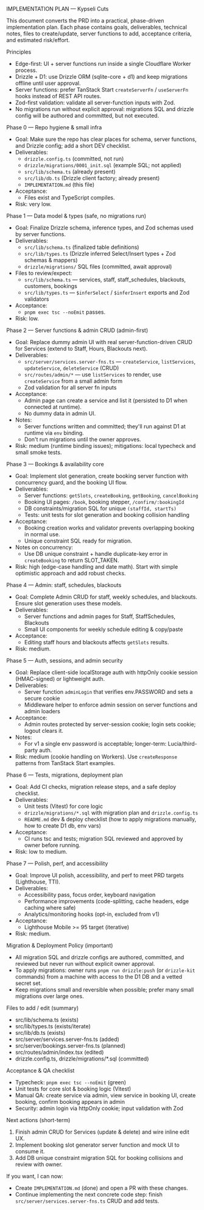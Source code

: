 IMPLEMENTATION PLAN — Kypseli Cuts

This document converts the PRD into a practical, phase-driven implementation plan. Each phase contains goals, deliverables, technical notes, files to create/update, server functions to add, acceptance criteria, and estimated risk/effort.

Principles
- Edge-first: UI + server functions run inside a single Cloudflare Worker process.
- Drizzle + D1: use Drizzle ORM (sqlite-core + d1) and keep migrations offline until user approval.
- Server functions: prefer TanStack Start `createServerFn` / `useServerFn` hooks instead of REST API routes.
- Zod-first validation: validate all server-function inputs with Zod.
- No migrations run without explicit approval: migrations SQL and drizzle config will be authored and committed, but not executed.

Phase 0 — Repo hygiene & small infra
- Goal: Make sure the repo has clear places for schema, server functions, and Drizzle config; add a short DEV checklist.
- Deliverables:
  - `drizzle.config.ts` (committed, not run)
  - `drizzle/migrations/0001_init.sql` (example SQL; not applied)
  - `src/lib/schema.ts` (already present)
  - `src/lib/db.ts` (Drizzle client factory; already present)
  - `IMPLEMENTATION.md` (this file)
- Acceptance:
  - Files exist and TypeScript compiles.
- Risk: very low.

Phase 1 — Data model & types (safe, no migrations run)
- Goal: Finalize Drizzle schema, inference types, and Zod schemas used by server functions.
- Deliverables:
  - `src/lib/schema.ts` (finalized table definitions)
  - `src/lib/types.ts` (Drizzle inferred Select/Insert types + Zod schemas & mappers)
  - `drizzle/migrations/` SQL files (committed, await approval)
- Files to review/expect:
  - `src/lib/schema.ts` — services, staff, staff_schedules, blackouts, customers, bookings
  - `src/lib/types.ts` — `$inferSelect` / `$inferInsert` exports and Zod validators
- Acceptance:
  - `pnpm exec tsc --noEmit` passes.
- Risk: low.

Phase 2 — Server functions & admin CRUD (admin-first)
- Goal: Replace dummy admin UI with real server-function-driven CRUD for Services (extend to Staff, Hours, Blackouts next).
- Deliverables:
  - `src/server/services.server-fns.ts` — `createService`, `listServices`, `updateService`, `deleteService` (CRUD)
  - `src/routes/admin/*` — use `listServices` to render, use `createService` from a small admin form
  - Zod validation for all server fn inputs
- Acceptance:
  - Admin page can create a service and list it (persisted to D1 when connected at runtime).
  - No dummy data in admin UI.
- Notes:
  - Server functions written and committed; they'll run against D1 at runtime via `env` binding.
  - Don't run migrations until the owner approves.
- Risk: medium (runtime binding issues); mitigations: local typecheck and small smoke tests.

Phase 3 — Bookings & availability core
- Goal: Implement slot generation, create booking server function with concurrency guard, and the booking UI flow.
- Deliverables:
  - Server functions: `getSlots`, `createBooking`, `getBooking`, `cancelBooking`
  - Booking UI pages: `/book`, booking stepper, `/confirm/:bookingId`
  - DB constraints/migration SQL for unique `(staffId, startTs)`
  - Tests: unit tests for slot generation and booking collision handling
- Acceptance:
  - Booking creation works and validator prevents overlapping booking in normal use.
  - Unique constraint SQL ready for migration.
- Notes on concurrency:
  - Use DB unique constraint + handle duplicate-key error in `createBooking` to return SLOT_TAKEN.
- Risk: high (edge-case handling and date math). Start with simple optimistic approach and add robust checks.

Phase 4 — Admin: staff, schedules, blackouts
- Goal: Complete Admin CRUD for staff, weekly schedules, and blackouts. Ensure slot generation uses these models.
- Deliverables:
  - Server functions and admin pages for Staff, StaffSchedules, Blackouts
  - Small UI components for weekly schedule editing & copy/paste
- Acceptance:
  - Editing staff hours and blackouts affects `getSlots` results.
- Risk: medium.

Phase 5 — Auth, sessions, and admin security
- Goal: Replace client-side localStorage auth with httpOnly cookie session (HMAC-signed) or lightweight auth.
- Deliverables:
  - Server function `adminLogin` that verifies env.PASSWORD and sets a secure cookie
  - Middleware helper to enforce admin session on server functions and admin loaders
- Acceptance:
  - Admin routes protected by server-session cookie; login sets cookie; logout clears it.
- Notes:
  - For v1 a single env password is acceptable; longer-term: Lucia/third-party auth.
- Risk: medium (cookie handling on Workers). Use `createResponse` patterns from TanStack Start examples.

Phase 6 — Tests, migrations, deployment plan
- Goal: Add CI checks, migration release steps, and a safe deploy checklist.
- Deliverables:
  - Unit tests (Vitest) for core logic
  - `drizzle/migrations/*.sql` with migration plan and `drizzle.config.ts`
  - `README.md` dev & deploy checklist (how to apply migrations manually, how to create D1 db, env vars)
- Acceptance:
  - CI runs tsc and tests; migration SQL reviewed and approved by owner before running.
- Risk: low to medium.

Phase 7 — Polish, perf, and accessibility
- Goal: Improve UI polish, accessibility, and perf to meet PRD targets (Lighthouse, TTI).
- Deliverables:
  - Accessibility pass, focus order, keyboard navigation
  - Performance improvements (code-splitting, cache headers, edge caching where safe)
  - Analytics/monitoring hooks (opt-in, excluded from v1)
- Acceptance:
  - Lighthouse Mobile >= 95 target (iterative)
- Risk: medium.

Migration & Deployment Policy (important)
- All migration SQL and drizzle configs are authored, committed, and reviewed but never run without explicit owner approval.
- To apply migrations: owner runs `pnpm run drizzle:push` (or `drizzle-kit` commands) from a machine with access to the D1 DB and a vetted secret set.
- Keep migrations small and reversible when possible; prefer many small migrations over large ones.

Files to add / edit (summary)
- src/lib/schema.ts (exists)
- src/lib/types.ts (exists/iterate)
- src/lib/db.ts (exists)
- src/server/services.server-fns.ts (added)
- src/server/bookings.server-fns.ts (planned)
- src/routes/admin/index.tsx (edited)
- drizzle.config.ts, drizzle/migrations/*.sql (committed)

Acceptance & QA checklist
- Typecheck: `pnpm exec tsc --noEmit` (green)
- Unit tests for core slot & booking logic (Vitest)
- Manual QA: create service via admin, view service in booking UI, create booking, confirm booking appears in admin
- Security: admin login via httpOnly cookie; input validation with Zod

Next actions (short-term)
1. Finish admin CRUD for Services (update & delete) and wire inline edit UX.
2. Implement booking slot generator server function and mock UI to consume it.
3. Add DB unique constraint migration SQL for booking collisions and review with owner.

If you want, I can now:
- Create `IMPLEMENTATION.md` (done) and open a PR with these changes.
- Continue implementing the next concrete code step: finish `src/server/services.server-fns.ts` CRUD and add tests.


